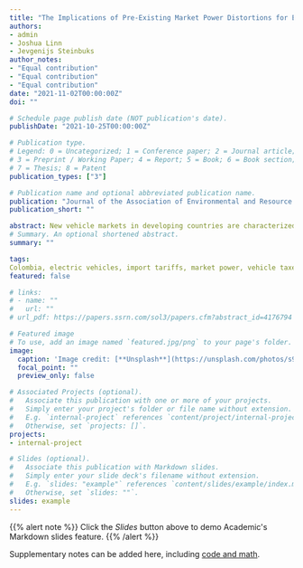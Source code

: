 ```yaml
---
title: "The Implications of Pre-Existing Market Power Distortions for Electric Vehicle Tax Policies: Evidence from Colombia"
authors:
- admin
- Joshua Linn
- Jevgenijs Steinbuks
author_notes:
- "Equal contribution"
- "Equal contribution"
- "Equal contribution"
date: "2021-11-02T00:00:00Z"
doi: ""

# Schedule page publish date (NOT publication's date).
publishDate: "2021-10-25T00:00:00Z"

# Publication type.
# Legend: 0 = Uncategorized; 1 = Conference paper; 2 = Journal article;
# 3 = Preprint / Working Paper; 4 = Report; 5 = Book; 6 = Book section;
# 7 = Thesis; 8 = Patent
publication_types: ["3"]

# Publication name and optional abbreviated publication name.
publication: "Journal of the Association of Environmental and Resource Economists"
publication_short: ""

abstract: New vehicle markets in developing countries are characterized by low-income consumers and highly concentrated markets that distort equilibrium markups, which increases the challenges of transitioning to electric vehicles. We analyze existing and proposed policies aiming to increase hybrid and electric vehicle sales in Colombia. Using highly detailed data on vehicle purchases and attributes, we estimate an equilibrium model of Colombia’s market that includes a random-coefficients logit demand structure and endogenizes firms’ markups. Using the model to simulate policies indicates that Colombia’s sales tax and import tariffs have increased hybrid and electric vehicle market shares by 0.9 to 2.7 percentage points at welfare costs of 40-48 USD per ton of carbon dioxide reduction. Potentially taxing new vehicle carbon dioxide emissions rates would have roughly similar welfare costs. High welfare costs arise from exacerbating preexisting distortions caused by variable equilibrium markups.
# Summary. An optional shortened abstract.
summary: ""

tags:
Colombia, electric vehicles, import tariffs, market power, vehicle taxes
featured: false

# links:
# - name: ""
#   url: ""
# url_pdf: https://papers.ssrn.com/sol3/papers.cfm?abstract_id=4176794

# Featured image
# To use, add an image named `featured.jpg/png` to your page's folder. 
image:
  caption: 'Image credit: [**Unsplash**](https://unsplash.com/photos/s9CC2SKySJM)'
  focal_point: ""
  preview_only: false

# Associated Projects (optional).
#   Associate this publication with one or more of your projects.
#   Simply enter your project's folder or file name without extension.
#   E.g. `internal-project` references `content/project/internal-project/index.md`.
#   Otherwise, set `projects: []`.
projects:
- internal-project

# Slides (optional).
#   Associate this publication with Markdown slides.
#   Simply enter your slide deck's filename without extension.
#   E.g. `slides: "example"` references `content/slides/example/index.md`.
#   Otherwise, set `slides: ""`.
slides: example
---
```


{{% alert note %}}
Click the *Slides* button above to demo Academic's Markdown slides feature.
{{% /alert %}}

Supplementary notes can be added here, including [code and math](https://sourcethemes.com/academic/docs/writing-markdown-latex/).
